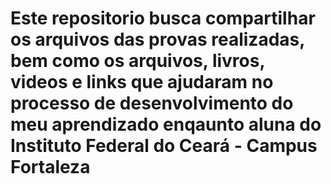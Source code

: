 # Este repositorio busca compartilhar os arquivos das provas realizadas, bem como os arquivos, livros, videos e links que ajudaram no processo de desenvolvimento do meu aprendizado enqaunto aluna do Instituto Federal do Ceará - Campus Fortaleza
